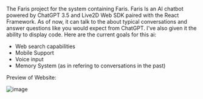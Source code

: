 The Faris project for the system containing Faris. Faris Is an AI chatbot powered by ChatGPT 3.5 and Live2D Web SDK paired with the React Framework. As of now, it can talk to the about typical conversations and answer questions like you would expect from ChatGPT. I've also given it the ability to display code. Here are the current goals for this ai:

* Web search capabilities 
* Mobile Support
* Voice input
* Memory System (as in refering to conversations in the past)

Preview of Website:


![image](https://github.com/d2i-23/RR-Project-Faris-Chatbot-/assets/122646162/19ff47cf-1231-4a26-a95c-a38654b30850)




